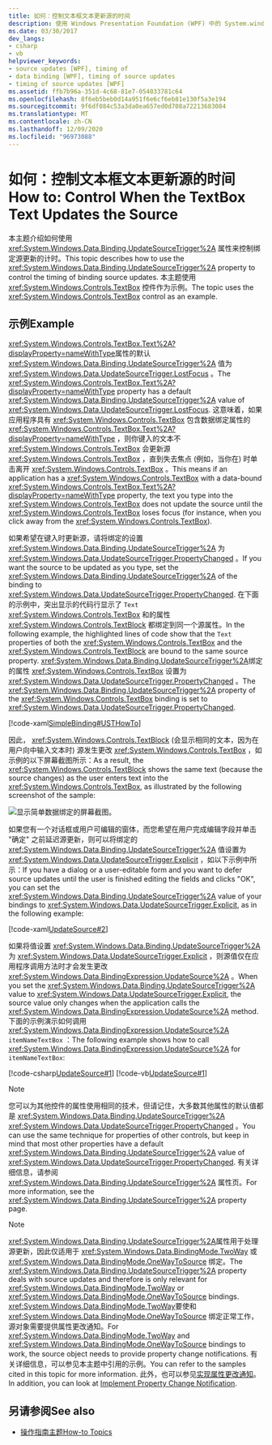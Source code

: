 ```yaml
---
title: 如何：控制文本框文本更新源的时间
description: 使用 Windows Presentation Foundation (WPF) 中的 System.windows.data.binding.updatesourcetrigger 属性控制绑定源更新的时间。
ms.date: 03/30/2017
dev_langs:
- csharp
- vb
helpviewer_keywords:
- source updates [WPF], timing of
- data binding [WPF], timing of source updates
- timing of source updates [WPF]
ms.assetid: ffb7b96a-351d-4c68-81e7-054033781c64
ms.openlocfilehash: 8f6eb5beb0d14a951f6e6cf6eb81e130f5a3e194
ms.sourcegitcommit: 9f6df084c53a3da0ea657ed0d708a72213683084
ms.translationtype: MT
ms.contentlocale: zh-CN
ms.lasthandoff: 12/09/2020
ms.locfileid: "96973088"
---
```

# <a name="how-to-control-when-the-textbox-text-updates-the-source"></a><span data-ttu-id="d801a-103">如何：控制文本框文本更新源的时间</span><span class="sxs-lookup"><span data-stu-id="d801a-103">How to: Control When the TextBox Text Updates the Source</span></span>
<span data-ttu-id="d801a-104">本主题介绍如何使用 <xref:System.Windows.Data.Binding.UpdateSourceTrigger%2A> 属性来控制绑定源更新的计时。</span><span class="sxs-lookup"><span data-stu-id="d801a-104">This topic describes how to use the <xref:System.Windows.Data.Binding.UpdateSourceTrigger%2A> property to control the timing of binding source updates.</span></span> <span data-ttu-id="d801a-105">本主题使用 <xref:System.Windows.Controls.TextBox> 控件作为示例。</span><span class="sxs-lookup"><span data-stu-id="d801a-105">The topic uses the <xref:System.Windows.Controls.TextBox> control as an example.</span></span>

## <a name="example"></a><span data-ttu-id="d801a-106">示例</span><span class="sxs-lookup"><span data-stu-id="d801a-106">Example</span></span>
 <span data-ttu-id="d801a-107"><xref:System.Windows.Controls.TextBox.Text%2A?displayProperty=nameWithType>属性的默认 <xref:System.Windows.Data.Binding.UpdateSourceTrigger%2A> 值为 <xref:System.Windows.Data.UpdateSourceTrigger.LostFocus> 。</span><span class="sxs-lookup"><span data-stu-id="d801a-107">The <xref:System.Windows.Controls.TextBox.Text%2A?displayProperty=nameWithType> property has a default <xref:System.Windows.Data.Binding.UpdateSourceTrigger%2A> value of <xref:System.Windows.Data.UpdateSourceTrigger.LostFocus>.</span></span> <span data-ttu-id="d801a-108">这意味着，如果应用程序具有 <xref:System.Windows.Controls.TextBox> 包含数据绑定属性的 <xref:System.Windows.Controls.TextBox.Text%2A?displayProperty=nameWithType> ，则你键入的文本不 <xref:System.Windows.Controls.TextBox> 会更新源 <xref:System.Windows.Controls.TextBox> ，直到失去焦点 (例如，当你在) 时单击离开 <xref:System.Windows.Controls.TextBox> 。</span><span class="sxs-lookup"><span data-stu-id="d801a-108">This means if an application has a <xref:System.Windows.Controls.TextBox> with a data-bound <xref:System.Windows.Controls.TextBox.Text%2A?displayProperty=nameWithType> property, the text you type into the <xref:System.Windows.Controls.TextBox> does not update the source until the <xref:System.Windows.Controls.TextBox> loses focus (for instance, when you click away from the <xref:System.Windows.Controls.TextBox>).</span></span>

 <span data-ttu-id="d801a-109">如果希望在键入时更新源，请将绑定的设置 <xref:System.Windows.Data.Binding.UpdateSourceTrigger%2A> 为 <xref:System.Windows.Data.UpdateSourceTrigger.PropertyChanged> 。</span><span class="sxs-lookup"><span data-stu-id="d801a-109">If you want the source to be updated as you type, set the <xref:System.Windows.Data.Binding.UpdateSourceTrigger%2A> of the binding to <xref:System.Windows.Data.UpdateSourceTrigger.PropertyChanged>.</span></span> <span data-ttu-id="d801a-110">在下面的示例中，突出显示的代码行显示了 `Text` <xref:System.Windows.Controls.TextBox> 和的属性 <xref:System.Windows.Controls.TextBlock> 都绑定到同一个源属性。</span><span class="sxs-lookup"><span data-stu-id="d801a-110">In the following example, the highlighted lines of code show that the `Text` properties of both the <xref:System.Windows.Controls.TextBox> and the <xref:System.Windows.Controls.TextBlock> are bound to the same source property.</span></span> <span data-ttu-id="d801a-111"><xref:System.Windows.Data.Binding.UpdateSourceTrigger%2A>绑定的属性 <xref:System.Windows.Controls.TextBox> 设置为 <xref:System.Windows.Data.UpdateSourceTrigger.PropertyChanged> 。</span><span class="sxs-lookup"><span data-stu-id="d801a-111">The <xref:System.Windows.Data.Binding.UpdateSourceTrigger%2A> property of the <xref:System.Windows.Controls.TextBox> binding is set to <xref:System.Windows.Data.UpdateSourceTrigger.PropertyChanged>.</span></span>

 [!code-xaml[SimpleBinding#USTHowTo](~/samples/snippets/visualbasic/VS_Snippets_Wpf/SimpleBinding/VisualBasic/Page1.xaml?highlight=33-39,41-42)]

 <span data-ttu-id="d801a-112">因此， <xref:System.Windows.Controls.TextBlock> (会显示相同的文本，因为在用户向中输入文本时) 源发生更改 <xref:System.Windows.Controls.TextBox> ，如示例的以下屏幕截图所示：</span><span class="sxs-lookup"><span data-stu-id="d801a-112">As a result, the <xref:System.Windows.Controls.TextBlock> shows the same text (because the source changes) as the user enters text into the <xref:System.Windows.Controls.TextBox>, as illustrated by the following screenshot of the sample:</span></span>

 ![显示简单数据绑定的屏幕截图。](./media/how-to-control-when-the-textbox-text-updates-the-source/data-binding-simple-binding-sample.png)

 <span data-ttu-id="d801a-114">如果您有一个对话框或用户可编辑的窗体，而您希望在用户完成编辑字段并单击 "确定" 之前延迟源更新，则可以将绑定的 <xref:System.Windows.Data.Binding.UpdateSourceTrigger%2A> 值设置为 <xref:System.Windows.Data.UpdateSourceTrigger.Explicit> ，如以下示例中所示：</span><span class="sxs-lookup"><span data-stu-id="d801a-114">If you have a dialog or a user-editable form and you want to defer source updates until the user is finished editing the fields and clicks "OK", you can set the <xref:System.Windows.Data.Binding.UpdateSourceTrigger%2A> value of your bindings to <xref:System.Windows.Data.UpdateSourceTrigger.Explicit>, as in the following example:</span></span>

 [!code-xaml[UpdateSource#2](~/samples/snippets/csharp/VS_Snippets_Wpf/UpdateSource/CSharp/Window1.xaml#2)]

 <span data-ttu-id="d801a-115">如果将值设置 <xref:System.Windows.Data.Binding.UpdateSourceTrigger%2A> 为 <xref:System.Windows.Data.UpdateSourceTrigger.Explicit> ，则源值仅在应用程序调用方法时才会发生更改 <xref:System.Windows.Data.BindingExpression.UpdateSource%2A> 。</span><span class="sxs-lookup"><span data-stu-id="d801a-115">When you set the <xref:System.Windows.Data.Binding.UpdateSourceTrigger%2A> value to <xref:System.Windows.Data.UpdateSourceTrigger.Explicit>, the source value only changes when the application calls the <xref:System.Windows.Data.BindingExpression.UpdateSource%2A> method.</span></span> <span data-ttu-id="d801a-116">下面的示例演示如何调用 <xref:System.Windows.Data.BindingExpression.UpdateSource%2A> `itemNameTextBox` ：</span><span class="sxs-lookup"><span data-stu-id="d801a-116">The following example shows how to call <xref:System.Windows.Data.BindingExpression.UpdateSource%2A> for `itemNameTextBox`:</span></span>

 [!code-csharp[UpdateSource#1](~/samples/snippets/csharp/VS_Snippets_Wpf/UpdateSource/CSharp/Window1.xaml.cs#1)]
 [!code-vb[UpdateSource#1](~/samples/snippets/visualbasic/VS_Snippets_Wpf/UpdateSource/VisualBasic/Window1.xaml.vb#1)]

> [!NOTE]
> <span data-ttu-id="d801a-117">您可以为其他控件的属性使用相同的技术，但请记住，大多数其他属性的默认值都是 <xref:System.Windows.Data.Binding.UpdateSourceTrigger%2A> <xref:System.Windows.Data.UpdateSourceTrigger.PropertyChanged> 。</span><span class="sxs-lookup"><span data-stu-id="d801a-117">You can use the same technique for properties of other controls, but keep in mind that most other properties have a default <xref:System.Windows.Data.Binding.UpdateSourceTrigger%2A> value of <xref:System.Windows.Data.UpdateSourceTrigger.PropertyChanged>.</span></span> <span data-ttu-id="d801a-118">有关详细信息，请参阅 <xref:System.Windows.Data.Binding.UpdateSourceTrigger%2A> 属性页。</span><span class="sxs-lookup"><span data-stu-id="d801a-118">For more information, see the <xref:System.Windows.Data.Binding.UpdateSourceTrigger%2A> property page.</span></span>

> [!NOTE]
> <span data-ttu-id="d801a-119"><xref:System.Windows.Data.Binding.UpdateSourceTrigger%2A>属性用于处理源更新，因此仅适用于 <xref:System.Windows.Data.BindingMode.TwoWay> 或 <xref:System.Windows.Data.BindingMode.OneWayToSource> 绑定。</span><span class="sxs-lookup"><span data-stu-id="d801a-119">The <xref:System.Windows.Data.Binding.UpdateSourceTrigger%2A> property deals with source updates and therefore is only relevant for <xref:System.Windows.Data.BindingMode.TwoWay> or <xref:System.Windows.Data.BindingMode.OneWayToSource> bindings.</span></span> <span data-ttu-id="d801a-120"><xref:System.Windows.Data.BindingMode.TwoWay>要使和 <xref:System.Windows.Data.BindingMode.OneWayToSource> 绑定正常工作，源对象需要提供属性更改通知。</span><span class="sxs-lookup"><span data-stu-id="d801a-120">For <xref:System.Windows.Data.BindingMode.TwoWay> and <xref:System.Windows.Data.BindingMode.OneWayToSource> bindings to work, the source object needs to provide property change notifications.</span></span> <span data-ttu-id="d801a-121">有关详细信息，可以参见本主题中引用的示例。</span><span class="sxs-lookup"><span data-stu-id="d801a-121">You can refer to the samples cited in this topic for more information.</span></span> <span data-ttu-id="d801a-122">此外，也可以参见[实现属性更改通知](how-to-implement-property-change-notification.md)。</span><span class="sxs-lookup"><span data-stu-id="d801a-122">In addition, you can look at [Implement Property Change Notification](how-to-implement-property-change-notification.md).</span></span>

## <a name="see-also"></a><span data-ttu-id="d801a-123">另请参阅</span><span class="sxs-lookup"><span data-stu-id="d801a-123">See also</span></span>

- [<span data-ttu-id="d801a-124">操作指南主题</span><span class="sxs-lookup"><span data-stu-id="d801a-124">How-to Topics</span></span>](data-binding-how-to-topics.md)
